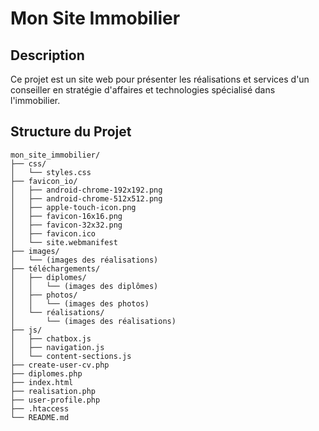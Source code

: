 # Mon Site Immobilier

## Description

Ce projet est un site web pour présenter les réalisations et services d'un conseiller en stratégie d'affaires et technologies spécialisé dans l'immobilier.

## Structure du Projet

```text
mon_site_immobilier/
├── css/
│   └── styles.css
├── favicon_io/
│   ├── android-chrome-192x192.png
│   ├── android-chrome-512x512.png
│   ├── apple-touch-icon.png
│   ├── favicon-16x16.png
│   ├── favicon-32x32.png
│   ├── favicon.ico
│   └── site.webmanifest
├── images/
│   └── (images des réalisations)
├── téléchargements/
│   ├── diplomes/
│   │   └── (images des diplômes)
│   ├── photos/
│   │   └── (images des photos)
│   └── réalisations/
│       └── (images des réalisations)
├── js/
│   ├── chatbox.js
│   ├── navigation.js
│   └── content-sections.js
├── create-user-cv.php
├── diplomes.php
├── index.html
├── realisation.php
├── user-profile.php
├── .htaccess
└── README.md
